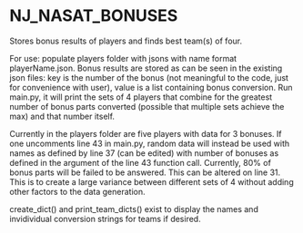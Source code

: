 # NJ_NASAT_BONUSES
Stores bonus results of players and finds best team(s) of four.

For use: populate players folder with jsons with name format playerName.json. 
Bonus results are stored as can be seen in the existing json files: key is the number of the bonus (not meaningful to the code, just for convenience with user), value is a list containing bonus conversion.
Run main.py, it will print the sets of 4 players that combine for the greatest number of bonus parts converted (possible that multiple sets achieve the max) and that number itself.

Currently in the players folder are five players with data for 3 bonuses. If one uncomments line 43 in main.py, random data will instead be used with names as defined by line 37 (can be edited) with number of bonuses as defined in the argument of the line 43 function call. Currently, 80% of bonus parts will be failed to be answered. This can be altered on line 31. This is to create a large variance between different sets of 4 without adding other factors to the data generation.

create_dict() and print_team_dicts() exist to display the names and invidividual conversion strings for teams if desired.
